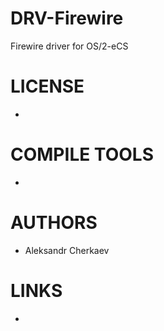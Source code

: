 DRV-Firewire
============

Firewire driver for OS/2-eCS


LICENSE
===============
- 

COMPILE TOOLS
===============
* 

AUTHORS
===============
* Aleksandr Cherkaev

LINKS
===============
* 





